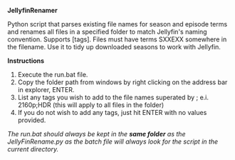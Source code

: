 **JellyfinRenamer**

Python script that parses existing file names for season and episode terms and renames all files in a specified folder to match Jellyfin's naming convention. Supports [tags]. Files must have terms SXXEXX somewhere in the filename. Use it to tidy up downloaded seasons to work with Jellyfin.

**Instructions**
1. Execute the run.bat file.
2. Copy the folder path from windows by right clicking on the address bar in explorer, ENTER.
3. List any tags you wish to add to the file names superated by ; e.i. 2160p;HDR (this will apply to all files in the folder)
4. If you do not wish to add any tags, just hit ENTER with no values provided.

*The run.bat should always be kept in the* ***same folder*** *as the JellyFinRename.py as the batch file will always look for the script in the current directory.*
